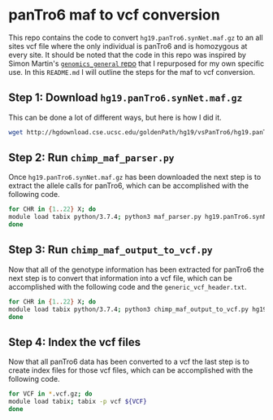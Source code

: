 # panTro6 maf to vcf conversion



This repo contains the code to convert `hg19.panTro6.synNet.maf.gz` to an all sites vcf file where the only individual is panTro6 and is homozygous at every site. It should be noted that the code in this repo was inspired by Simon Martin's [ `genomics_general` repo](https://github.com/simonhmartin/genomics_general) that I repurposed for my own specific use. In this `README.md` I will outline the steps for the maf to vcf conversion.

## Step 1: Download `hg19.panTro6.synNet.maf.gz`

This can be done a lot of different ways, but here is how I did it.

```bash
wget http://hgdownload.cse.ucsc.edu/goldenPath/hg19/vsPanTro6/hg19.panTro6.synNet.maf.gz
```



## Step 2: Run `chimp_maf_parser.py`

Once `hg19.panTro6.synNet.maf.gz` has been downloaded the next step is to extract the allele calls for panTro6, which can be accomplished with the following code.

```bash
for CHR in {1..22} X; do
module load tabix python/3.7.4; python3 maf_parser.py hg19.panTro6.synNet.maf.gz ${CHR} | bgzip > hg19_panTro6_chr${CHR}.txt.gz
done
```



## Step 3: Run `chimp_maf_output_to_vcf.py`

Now that all of the genotype information has been extracted for panTro6 the next step is to convert that information into a vcf file, which can be accomplished with the following code and the `generic_vcf_header.txt`.

```bash
for CHR in {1..22} X; do
module load tabix python/3.7.4; python3 chimp_maf_output_to_vcf.py hg19_panTro6_chr${CHR}.txt.gz | bgzip > hg19_panTro6_chr${CHR}.vcf.gz
done
```



## Step 4: Index the vcf files

Now that all panTro6 data has been converted to a vcf the last step is to create index files for those vcf files, which can be accomplished with the following code.

```bash
for VCF in *.vcf.gz; do
module load tabix; tabix -p vcf ${VCF}
done
```

